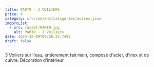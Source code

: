 ```yaml
---
title: PART9 - 3 VOILIERS
price: 0
category: src/content/categories/autres.json
imgSrcList:
  - src: /asset/PART9.jpg
    alt: PART9 - 3 Voiliers
date: 2024-10-09T09:26:25.749Z
draft: false
---
```


3 Voiliers sur l'eau, entièrement fait main, composé d'acier, d'inox et de cuivre. Décoration d'intérieur
